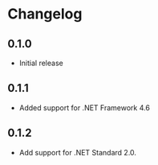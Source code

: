 # Changelog

## 0.1.0
- Initial release

## 0.1.1
- Added support for .NET Framework 4.6

## 0.1.2
- Add support for .NET Standard 2.0.
